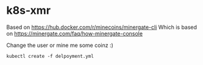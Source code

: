 # k8s-xmr
Based on https://hub.docker.com/r/minecoins/minergate-cli
Which is based on https://minergate.com/faq/how-minergate-console

Change the user or mine me some coinz :)

```
kubectl create -f delpoyment.yml
```